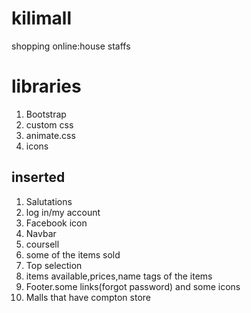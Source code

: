 # kilimall
shopping online:house staffs
# libraries
1. Bootstrap
2. custom css
3. animate.css
4. icons
## inserted
1. Salutations
2. log in/my account
3. Facebook icon
4. Navbar
5. coursell
6. some of the items sold
7. Top selection
8. items available,prices,name tags of the items
9. Footer.some links(forgot password) and some icons
10. Malls that have compton store 
